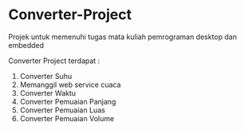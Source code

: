 # Converter-Project
Projek untuk memenuhi tugas mata kuliah pemrograman desktop dan embedded

Converter Project terdapat :
1. Converter Suhu
2. Memanggil web service cuaca
3. Converter Waktu
4. Converter Pemuaian Panjang
5. Converter Pemuaian Luas
6. Converter Pemuaian Volume
